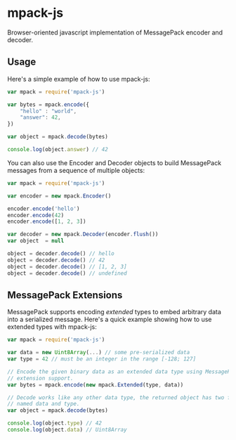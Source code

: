 mpack-js
========

Browser-oriented javascript implementation of MessagePack encoder and decoder.

Usage
-----

Here's a simple example of how to use mpack-js:
```js
var mpack = require('mpack-js')

var bytes = mpack.encode({
    "hello" : "world",
    "answer": 42,
})

var object = mpack.decode(bytes)

console.log(object.answer) // 42
```

You can also use the Encoder and Decoder objects to build MessagePack messages
from a sequence of multiple objects:
```js
var mpack = require('mpack-js')

var encoder = new mpack.Encoder()

encoder.encode('hello')
encoder.encode(42)
encoder.encode([1, 2, 3])

var decoder = new mpack.Decoder(encoder.flush())
var object  = null

object = decoder.decode() // hello
object = decoder.decode() // 42
object = decoder.decode() // [1, 2, 3]
object = decoder.decode() // undefined
```

MessagePack Extensions
----------------------

MessagePack supports encoding *extended* types to embed arbitrary data into a
serialized message.
Here's a quick example showing how to use extended types with mpack-js:
```js
var mpack = require('mpack-js')

var data = new Uint8Array(...) // some pre-serialized data
var type = 42 // must be an integer in the range [-128; 127]

// Encode the given binary data as an extended data type using MessagePack
// extension support.
var bytes = mpack.encode(new mpack.Extended(type, data))

// Decode works like any other data type, the returned object has two fields
// named data and type.
var object = mpack.decode(bytes)

console.log(object.type) // 42
console.log(object.data) // Uint8Array
```

